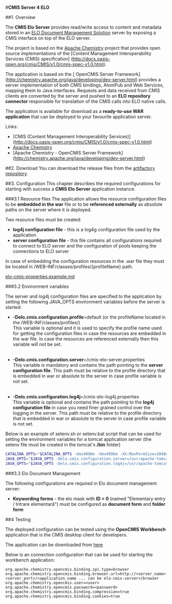 #**CMIS Server 4 ELO**

##1. Overview

The **CMIS Elo Server** provides read/write access to content and metadata stored in an [ELO Document Management Solution](http://www.elodigital.com.au/) server by exposing a CMIS interface on top of the ELO server.

The project is based on the [Apache Chemistry](http://chemistry.apache.org/) project that provides open source implementations of the [Content Management Interoperability Services (CMIS) specification] (http://docs.oasis-open.org/cmis/CMIS/v1.0/cmis-spec-v1.0.html).

The application is based on the [ OpenCMIS Server Framework] (http://chemistry.apache.org/java/developing/dev-server.html) provides a server implementation of both CMIS bindings, AtomPub and Web Services, mapping them to Java interfaces. 
Requests and data received from CMIS clients are converted by the server and pushed to an **ELO repository connector** responsible for translation of the CMIS calls into ELO native calls.

The application is available for download as a **ready-to-use WAR application** that can be deployed to your favourite application server.

Links:

* [CMIS (Content Management Interoperability Services)] (http://docs.oasis-open.org/cmis/CMIS/v1.0/cmis-spec-v1.0.html)
* [Apache Chemistry](http://chemistry.apache.org/)
* [Apache Chemistry - OpenCMIS Server Framework] (http://chemistry.apache.org/java/developing/dev-server.html)

##2. Download
You can download the release files from the [artifactory repository](http://tni-hq-artifactory/simple/tn-components/com/elo/cmis/).

##3. Configuration
This chapter describes the required configurations for starting with success a **CMIS Elo Server** application instance.

###3.1 Resource files
The application allows the resource configuration files to be **embedded in the war** file or to be **referenced externally** as absolute paths on the server where it is deployed.

Two resource files must be created: 

* **log4j configuration file** - this is a log4g configuration file used by the application 
* **server configuration file** - this file contains all configurations required to connect to ELO server and the configuration of pools keeping the connections to ELO server

In case of embedding the configuration resources in the .war file they must be located in /WEB-INF/classes/profiles/{profileName} path.

[elo-cmis-properties.example.md](/documentation/elo-cmis-properties.example.md)

###3.2 Environment variables

The server and log4j configuration files are specified to the application by setting the following JAVA_OPTS environment variables before the server is started:

* **-Delo.cmis.configuration.profile**=default   (or the profileName located in the /WEB-INF/classes/profiles/)
    <BR/>This variable is optional and it is used to specify the profile name used for getting the configuration files in case the resources are embedded in the war file. In case the resources are referenced externally then this variable will not be set.
    <BR/>
    <BR/>

* **-Delo.cmis.configuration.server**=/cmis-elo-server.properties 
    <BR/>This variable is mandatory and contains the path pointing to the **server configuration file**. This path must be relative to the profile directory that is embedded in war or absolute to the server in case profile variable is not set.
    <BR/>
    <BR/>

* **-Delo.cmis.configuration.log4j**=/cmis-elo-log4j.properties 
    <BR/>This variable is optional and contains the path pointing to the **log4j configuration file** in case you need finer grained control over the logging in the server. This path must be relative to the profile directory that is embedded in war or absolute to the server in case profile variable is not set.
    <BR/>
        
Below is an example of setenv.sh or setenv.bat script that can be used for setting the environment variables for a tomcat application server (the setenv file must be created in the tomcat's **/bin** folder)

```bash
CATALINA_OPTS="$CATALINA_OPTS -Xms4096m -Xmx4096m -XX:MaxPermSize=2048m"
JAVA_OPTS="$JAVA_OPTS -Delo.cmis.configuration.server=/usr/apache-tomcat-7.0.57/conf/elo-cmis-server.properties"
JAVA_OPTS="$JAVA_OPTS -Delo.cmis.configuration.log4j=/usr/apache-tomcat-7.0.57/conf/elo-cmis-log4j.properties"
```

###3.3 Elo Document Management 

The following configurations are required in Elo document management server:

* **Keywording forms** - the elo mask with **ID = 0** (named "Elementary entry / Intrare elementară") must be configured as **document form** and **folder form**


##4 Testing

The deployed configuration can be tested using the **OpenCMIS Workbench** application that is the CMIS desktop client for developers.

The application can be downloaded from [here](http://chemistry.apache.org/java/download.html)

Below is an connection configuration that can be used for starting the workbench application:

``` 
org.apache.chemistry.opencmis.binding.spi.type=browser
org.apache.chemistry.opencmis.binding.browser.url=http://<server_name>:<server_port>/<application_name ... can be elo-cmis-server>/browser
org.apache.chemistry.opencmis.user=<user>
org.apache.chemistry.opencmis.password=<password>
org.apache.chemistry.opencmis.binding.compression=true
org.apache.chemistry.opencmis.binding.cookies=true
```

